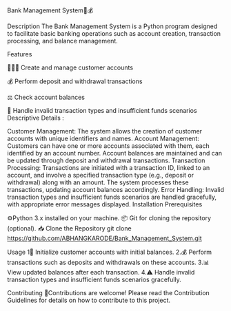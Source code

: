 
Bank Management System🏦💰

Description The Bank Management System is a Python program designed to facilitate basic banking operations such as account creation, transaction processing, and balance management.

Features

🧑‍🤝‍🧑 Create and manage customer accounts

💰 Perform deposit and withdrawal transactions

⚖️ Check account balances

🚫 Handle invalid transaction types and insufficient funds scenarios Descriptive Details :

Customer Management: The system allows the creation of customer accounts with unique identifiers and names.
Account Management: Customers can have one or more accounts associated with them, each identified by an account number. Account balances are maintained and can be updated through deposit and withdrawal transactions.
Transaction Processing: Transactions are initiated with a transaction ID, linked to an account, and involve a specified transaction type (e.g., deposit or withdrawal) along with an amount. The system processes these transactions, updating account balances accordingly.
Error Handling: Invalid transaction types and insufficient funds scenarios are handled gracefully, with appropriate error messages displayed.
Installation Prerequisites

⚙️Python 3.x installed on your machine.
📦 Git for cloning the repository (optional).
📥 Clone the Repository git clone https://github.com/ABHANGKARODE/Bank_Management_System.git

Usage 1🚀 Initialize customer accounts with initial balances. 2.💰 Perform transactions such as deposits and withdrawals on these accounts. 3.📊 View updated balances after each transaction. 4.⚠️ Handle invalid transaction types and insufficient funds scenarios gracefully.

Contributing 🤝Contributions are welcome! Please read the Contribution Guidelines for details on how to contribute to this project.
